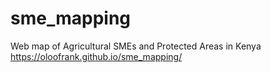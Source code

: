 # sme_mapping
Web map of Agricultural SMEs and Protected Areas in Kenya https://oloofrank.github.io/sme_mapping/
